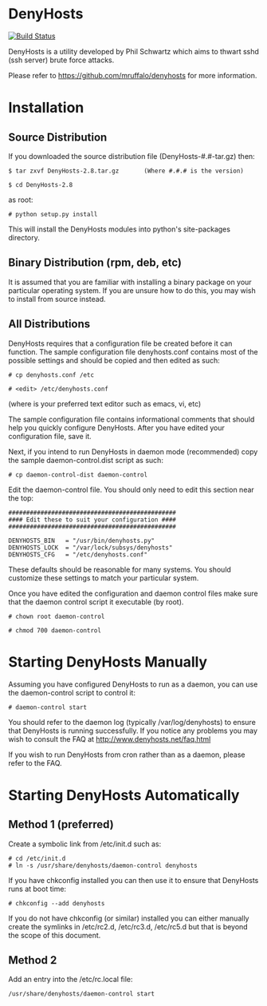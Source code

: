 DenyHosts
=========

[![Build Status](https://travis-ci.org/mruffalo/denyhosts.svg)](https://travis-ci.org/mruffalo/denyhosts)

DenyHosts is a utility developed by Phil Schwartz which aims to
thwart sshd (ssh server) brute force attacks.

Please refer to https://github.com/mruffalo/denyhosts for more information.

Installation
============

Source Distribution
-------------------

If you downloaded the source distribution file (DenyHosts-#.#-tar.gz)
then:

    $ tar zxvf DenyHosts-2.8.tar.gz       (Where #.#.# is the version)

    $ cd DenyHosts-2.8

as root:

    # python setup.py install

This will install the DenyHosts modules into python's site-packages
directory.

Binary Distribution (rpm, deb, etc)
-----------------------------------

It is assumed that you are familiar with installing a binary package
on your particular operating system. If you are unsure how to do
this, you may wish to install from source instead.


All Distributions
-----------------

DenyHosts requires that a configuration file be created before
it can function.  The sample configuration file denyhosts.conf
contains most of the possible settings and should be copied and
then edited as such:

    # cp denyhosts.conf /etc

    # <edit> /etc/denyhosts.conf

(where <edit> is your preferred text editor such as emacs, vi, etc)

The sample configuration file contains informational comments that
should help you quickly configure DenyHosts.  After you have
edited your configuration file, save it.

Next, if you intend to run DenyHosts in daemon mode (recommended)
copy the sample daemon-control.dist script as such:

    # cp daemon-control-dist daemon-control

Edit the daemon-control file.  You should only need to edit this section
near the top:

    ###############################################
    #### Edit these to suit your configuration ####
    ###############################################

    DENYHOSTS_BIN   = "/usr/bin/denyhosts.py"
    DENYHOSTS_LOCK  = "/var/lock/subsys/denyhosts"
    DENYHOSTS_CFG   = "/etc/denyhosts.conf"


These defaults should be reasonable for many systems.  You
should customize these settings to match your particular
system.

Once you have edited the configuration and daemon control files
make sure that the daemon control script it executable (by root).

    # chown root daemon-control

    # chmod 700 daemon-control


Starting DenyHosts Manually
===========================

Assuming you have configured DenyHosts to run as a daemon, you
can use the daemon-control script to control it:

    # daemon-control start

You should refer to the daemon log (typically /var/log/denyhosts)
to ensure that DenyHosts is running successfully.  If you
notice any problems you may wish to consult the FAQ at
http://www.denyhosts.net/faq.html

If you wish to run DenyHosts from cron rather than as a
daemon, please refer to the FAQ.


Starting DenyHosts Automatically
================================

Method 1 (preferred)
--------------------

Create a symbolic link from /etc/init.d such as:

    # cd /etc/init.d
    # ln -s /usr/share/denyhosts/daemon-control denyhosts

If you have chkconfig installed you can then use it to
ensure that DenyHosts runs at boot time:

    # chkconfig --add denyhosts

If you do not have chkconfig (or similar) installed you can either manually
create the symlinks in /etc/rc2.d, /etc/rc3.d, /etc/rc5.d but that is beyond
the scope of this document.

Method 2
--------

Add an entry into the /etc/rc.local file:

    /usr/share/denyhosts/daemon-control start

